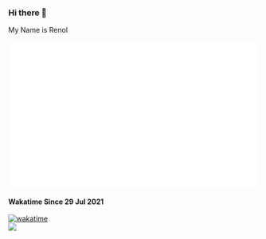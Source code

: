 ### Hi there 👋 

My Name is Renol


![](https://github.com/renol767/github-stats/blob/master/generated/overview.svg)
<br><br>
<b> Wakatime Since 29 Jul 2021 </b>
<br><br>
[![wakatime](https://wakatime.com/badge/user/b3be70e3-a972-4f84-a954-641cb721f7ad.svg)](https://wakatime.com/@b3be70e3-a972-4f84-a954-641cb721f7ad)
<br>
[![](https://github-readme-stats.vercel.app/api/wakatime?username=renol767&layout=compact)](https://github.com/anuraghazra/github-readme-stats)
